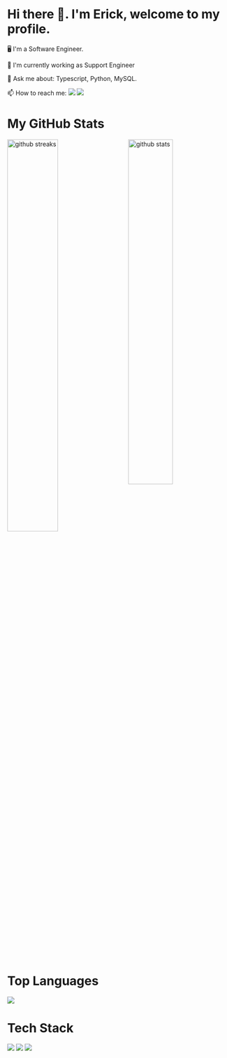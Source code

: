<h1>Hi there 👋. I'm Erick, welcome to my profile.</h1>
<p>🖥️ I'm a Software Engineer.</p>
<p>🤖 I'm currently working as Support Engineer</p>
<p>💬 Ask me about: Typescript, Python, MySQL.</p>
<p>📫 How to reach me: <a href="mailto:erickdrodas@gmail.com?subject=Informacion"><img src="https://img.shields.io/badge/-GMAIL-d1392e?logo=gmail&logoColor=white&style=flat"/></a>
<a href="[https://www.linkedin.com/in/erick-lima-5823181b8/]"><img src="https://img.shields.io/badge/-Linkedln-blue?logo=Linkedin&logoColor=white&style=flat"/></a></p>
<h1><b>My GitHub Stats</b></h1>
<img src="https://github-readme-stats.vercel.app/api?username=ErickLima98&show_icons=true&theme=gotham" alt="github stats" width="45%" align="right"/>
<img src="https://github-readme-streak-stats.herokuapp.com/?user=ErickLima98&theme=dark" width="48%" alt="github streaks">
<h1><b>Top Languages</b></h1>
 <img src="https://github-readme-stats.vercel.app/api/top-langs/?username=ErickLima98&layout=compact">
<h1>Tech Stack</h1>
<p><img src="https://img.shields.io/badge/-HTML5-d95725?logo=HTML5&logoColor=white&style=flat"/>
<img src="https://img.shields.io/badge/-CSS-1e81c2?logo=CSS&logoColor=white&style=flat"/>
<img src="https://img.shields.io/badge/-JavaScript-f7e018?logo=javascript&logoColor=black&style=flat"/>
</p>
<!--
**ErickLima98/ErickLima98** is a ✨ _special_ ✨ repository because its `README.md` (this file) appears on your GitHub profile.

Here are some ideas to get you started:

- 🔭 I’m currently working on ...
- 🌱 I’m currently learning ...
- 👯 I’m looking to collaborate on ...
- 🤔 I’m looking for help with ...
- 💬 Ask me about ...
- 📫 How to reach me: ...
- 😄 Pronouns: ...
- ⚡ Fun fact: ...
-->
